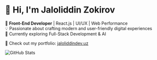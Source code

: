 # 👋 Hi, I'm Jaloliddin Zokirov  

🚀 **Front-End Developer** | React.js | UI/UX | Web Performance  
💡 Passionate about crafting modern and user-friendly digital experiences  
🌱 Currently exploring Full-Stack Development & AI  

🔗 Check out my portfolio: [jaloliddindev.uz](https://jaloliddindev.uz)  

![GitHub Stats](https://github-readme-stats.vercel.app/api?username=JZokirov&show_icons=true&theme=dark)
